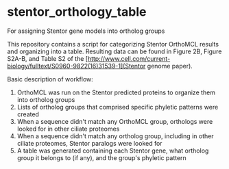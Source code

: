 # stentor_orthology_table
For assigning Stentor gene models into ortholog groups

This repository contains a script for categorizing Stentor OrthoMCL results and organizing into a table.
Resulting data can be found in Figure 2B, Figure S2A-B, and Table S2 of the [http://www.cell.com/current-biology/fulltext/S0960-9822(16)31539-1](Stentor genome paper).

Basic description of workflow:
1. OrthoMCL was run on the Stentor predicted proteins to organize them into ortholog groups
2. Lists of ortholog groups that comprised specific phyletic patterns were created
3. When a sequence didn't match any OrthoMCL group, orthologs were looked for in other ciliate proteomes
4. When a sequence didn't match any ortholog group, including in other ciliate proteomes, Stentor paralogs were looked for
5. A table was generated containing each Stentor gene, what ortholog group it belongs to (if any), and the group's phyletic pattern
